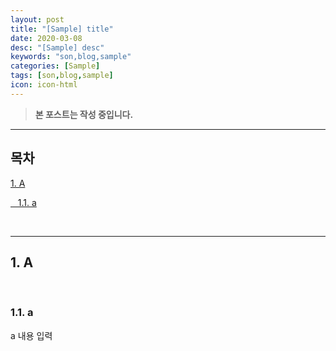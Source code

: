 ```yaml
---
layout: post
title: "[Sample] title"
date: 2020-03-08
desc: "[Sample] desc"
keywords: "son,blog,sample"
categories: [Sample]
tags: [son,blog,sample]
icon: icon-html
---
```


> **본 포스트는 작성 중입니다.**

---

## 목차

[1. A](#list1)

[&nbsp;&nbsp; 1.1. a](#list1_1)

<br>

---

## **1. A**   <a name="list1"></a>

<br>

### **1.1. a**   <a name="list1_1"></a>

a 내용 입력

<br>
